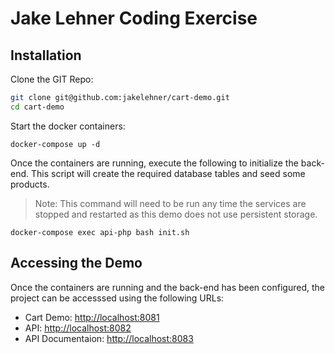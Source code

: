 # Jake Lehner Coding Exercise

## Installation

Clone the GIT Repo:

```bash
git clone git@github.com:jakelehner/cart-demo.git
cd cart-demo
```

Start the docker containers:

```
docker-compose up -d
```

Once the containers are running, execute the following to initialize the back-end. This script will create the required database tables and seed some products.

> Note: This command will need to be run any time the services are stopped and restarted as this demo does not use persistent storage.

```
docker-compose exec api-php bash init.sh
```

## Accessing the Demo

Once the containers are running and the back-end has been configured, the project can be accesssed using the following URLs:

* Cart Demo: <http://localhost:8081>
* API: <http://localhost:8082>
* API Documentaion: <http://localhost:8083>
